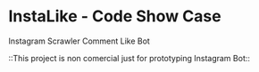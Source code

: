 # InstaLike - Code Show Case
Instagram Scrawler Comment Like Bot 

::This project is non comercial just for prototyping Instagram Bot::
